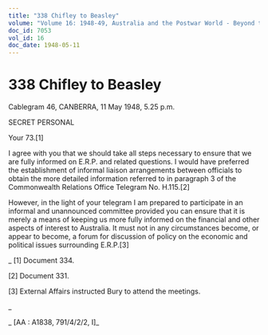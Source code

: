 ```yaml
---
title: "338 Chifley to Beasley"
volume: "Volume 16: 1948-49, Australia and the Postwar World - Beyond the Region"
doc_id: 7053
vol_id: 16
doc_date: 1948-05-11
---
```


# 338 Chifley to Beasley

Cablegram 46, CANBERRA, 11 May 1948, 5.25 p.m.

SECRET PERSONAL

Your 73.[1]

I agree with you that we should take all steps necessary to ensure that we are fully informed on E.R.P. and related questions. I would have preferred the establishment of informal liaison arrangements between officials to obtain the more detailed information referred to in paragraph 3 of the Commonwealth Relations Office Telegram No. H.115.[2]

However, in the light of your telegram I am prepared to participate in an informal and unannounced committee provided you can ensure that it is merely a means of keeping us more fully informed on the financial and other aspects of interest to Australia. It must not in any circumstances become, or appear to become, a forum for discussion of policy on the economic and political issues surrounding E.R.P.[3]

_ [1] Document 334.

[2] Document 331.

[3] External Affairs instructed Bury to attend the meetings.

_

_ [AA : A1838, 791/4/2/2, I]_
